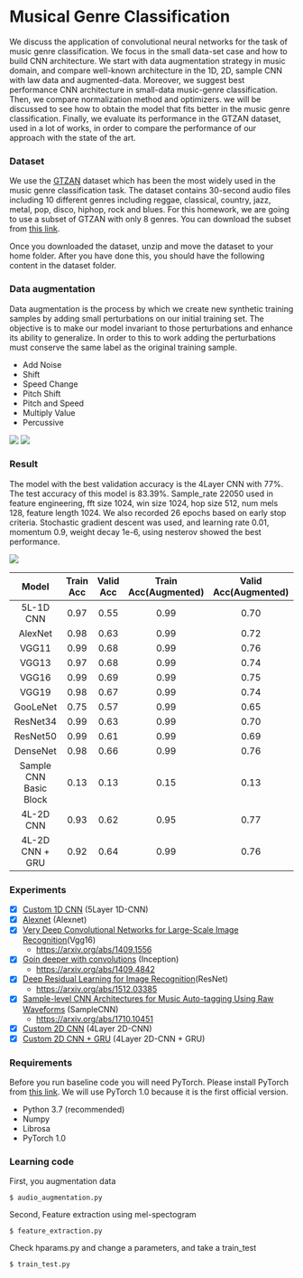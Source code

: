 # Musical Genre Classification

We discuss the application of convolutional neural networks for the task of music genre classification. 
We focus in the small data-set case and how to build CNN architecture. We start with data augmentation strategy in music domain, and compare well-known architecture in the 1D, 2D, sample CNN with law data and augmented-data.
Moreover, we suggest best performance CNN architecture in small-data music-genre classification. Then, we compare normalization method and optimizers. we will be discussed to see how to obtain the model that fits better in the music genre classification. 
Finally, we evaluate its performance in the GTZAN dataset, used in a lot of works, in order to compare the performance of our approach with the state of the art.

### Dataset
We use the [GTZAN](http://marsyas.info/downloads/datasets.html) dataset which has been the most widely used in the music genre classification task. 
The dataset contains 30-second audio files including 10 different genres including reggae, classical, country, jazz, metal, pop, disco, hiphop, rock and blues. 
For this homework, we are going to use a subset of GTZAN with only 8 genres. You can download the subset from [this link](https://drive.google.com/file/d/1rHw-1NR_Taoz6kTfJ4MPR5YTxyoCed1W/view?usp=sharing).

Once you downloaded the dataset, unzip and move the dataset to your home folder. After you have done this, you should have the following content in the dataset folder.  

### Data augmentation
Data augmentation is the process by which we create new synthetic training samples by adding small perturbations on our initial training set. 
The objective is to make our model invariant to those perturbations and enhance its ability to generalize. In order to this to work adding the perturbations must conserve the same label as the original training sample.
- Add Noise
- Shift
- Speed Change
- Pitch Shift
- Pitch and Speed
- Multiply Value
- Percussive

<img src="/img/augmentation.png">
<img src="/img/mel.png">

### Result
The model with the best validation accuracy is the 4Layer CNN with 77%. The test accuracy of this model is 83.39%. 
Sample_rate 22050 used in feature engineering, fft size 1024, win size 1024, hop size 512, num mels 128, feature length 1024. 
We also recorded 26 epochs based on early stop criteria. Stochastic gradient descent was used, and learning rate 0.01, momentum 0.9, weight decay 1e-6, using nesterov showed the best performance.

<img src="/img/cnn.png">

Model | Train Acc | Valid Acc  | Train Acc(Augmented) | Valid Acc(Augmented) | Test Acc
:---:|:---:|:---:|:---:|:---:|:---:
5L-1D CNN | 0.97 | 0.55 | 0.99 | 0.70
AlexNet | 0.98 | 0.63 | 0.99 | 0.72 
VGG11 | 0.99 | 0.68 | 0.99 | 0.76
VGG13 | 0.97 | 0.68 | 0.99 | 0.74 
VGG16 | 0.99 | 0.69 | 0.99 | 0.75 
VGG19 | 0.98 | 0.67 | 0.99 | 0.74 
GooLeNet | 0.75 | 0.57 | 0.99 | 0.65 
ResNet34 | 0.99 | 0.63 | 0.99 | 0.70 
ResNet50 | 0.99 | 0.61 | 0.99 | 0.69 
DenseNet | 0.98 | 0.66 | 0.99 | 0.76
Sample CNN Basic Block | 0.13 | 0.13 | 0.15 | 0.13 
4L-2D CNN | 0.93 | 0.62 | 0.95 | 0.77 | 83.39
4L-2D CNN + GRU | 0.92 | 0.64 | 0.99 | 0.76 | 81.55

### Experiments

* [x] [Custom 1D CNN]() (5Layer 1D-CNN)
* [x] [Alexnet]() (Alexnet)
* [x] [Very Deep Convolutional Networks for Large-Scale Image Recognition]()(Vgg16)
  + https://arxiv.org/abs/1409.1556
* [x] [Goin deeper with convolutions]() (Inception)
  + https://arxiv.org/abs/1409.4842
* [x] [Deep Residual Learning for Image Recognition]()(ResNet)
  + https://arxiv.org/abs/1512.03385
* [x] [Sample-level CNN Architectures for Music Auto-tagging Using Raw Waveforms]() (SampleCNN)
  + https://arxiv.org/abs/1710.10451
* [x] [Custom 2D CNN]() (4Layer 2D-CNN)
* [x] [Custom 2D CNN + GRU]() (4Layer 2D-CNN + GRU)

### Requirements 
Before you run baseline code you will need PyTorch. Please install PyTorch from [this link](https://pytorch.org/get-started/locally/).
We will use PyTorch 1.0 because it is the first official version.

* Python 3.7 (recommended)
* Numpy
* Librosa
* PyTorch 1.0

### Learning code
First, you augmentation data
```
$ audio_augmentation.py
```
Second, Feature extraction using mel-spectogram
```
$ feature_extraction.py
```   
Check hparams.py and change a parameters, and take a train_test
```
$ train_test.py
```   